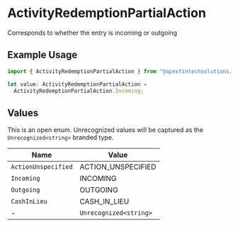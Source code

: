 # ActivityRedemptionPartialAction

Corresponds to whether the entry is incoming or outgoing

## Example Usage

```typescript
import { ActivityRedemptionPartialAction } from "@apexfintechsolutions/ascend-sdk/models/components";

let value: ActivityRedemptionPartialAction =
  ActivityRedemptionPartialAction.Incoming;
```

## Values

This is an open enum. Unrecognized values will be captured as the `Unrecognized<string>` branded type.

| Name                   | Value                  |
| ---------------------- | ---------------------- |
| `ActionUnspecified`    | ACTION_UNSPECIFIED     |
| `Incoming`             | INCOMING               |
| `Outgoing`             | OUTGOING               |
| `CashInLieu`           | CASH_IN_LIEU           |
| -                      | `Unrecognized<string>` |